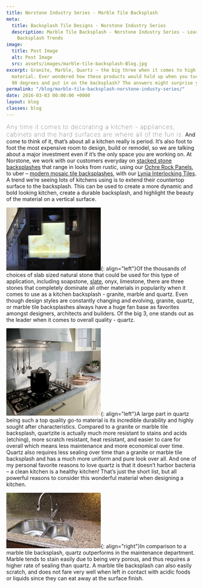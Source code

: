 ```yaml
---
title: Norstone Industry Series - Marble Tile Backsplash
meta:
  title: Backsplash Tile Designs - Norstone Industry Series
  description: Marble Tile Backsplash - Norstone Industry Series - Learn Industry
    Backsplash Trends
image:
  title: Post Image
  alt: Post Image
  src: assets/images/marble-tile-backsplash-Blog.jpg
excerpt: Granite, Marble, Quartz – the big three when it comes to high end stone countertop
  material. Ever wondered how these products would hold up when you turn that stone
  90 degrees and put in on the backsplash? The answers might surprise you!
permalink: "/blog/marble-tile-backsplash-norstone-industy-series/"
date: 2016-03-03 00:00:00 +0000
layout: blog
classes: blog
---
```



<span style="font-size:16px;font-weight:lighter;letter-spacing:1px">Any time it comes to decorating a kitchen - appliances, cabinets and the hard surfaces are where all of the fun is.</span> And come to think of it, that’s about all a kitchen really is period. It’s also foot to foot the most expensive room to design, build or remodel, so we are talking about a major investment even if it’s the only space you are working on. At Norstone, we work with our customers everyday on [stacked stone backsplashes](/gallery/application/backsplash/) that range in looks from rustic, using our [Ochre Rock Panels](/products/rock-panels/ochre/), to uber – <a href="https://www.norstoneusa.com/blog/mosaic-tile-backsplash-norstone-designer-series/" class="">modern mosaic tile backsplashes</a>, with our [Lynia Interlocking Tiles](/products/lynia-mosaic-tiles/). A trend we’re seeing lots of kitchens using is to extend their countertop surface to the backsplash. This can be used to create a more dynamic and bold looking kitchen, create a durable backsplash, and highlight the beauty of the material on a vertical surface.

![Onyx backsplash](/assets/images/blog/Marble-Tile-Backsplash---Onyx.jpg){: align="left"}Of the thousands of choices of slab sized natural stone that could be used for this type of application, including soapstone, [slate](https://www.norstoneusa.com/blog/slate-tile-norstone-classroom-series/), onyx, limestone, there are three stones that completely dominate all other materials in popularity when it comes to use as a kitchen backsplash - granite, marble and quartz. Even though design styles are constantly changing and evolving, granite, quartz, or marble tile backsplashes always have a huge fan base as favorites amongst designers, architects and builders. Of the big 3, one stands out as the leader when it comes to overall quality - quartz.

![Quartz backsplash](/assets/images/blog/Marble-Tile-Backsplash---Quartz.jpg){: align="left"}A large part in quartz being such a top quality go-to material is its incredible durability and highly sought after characteristics. Compared to a granite or marble tile backsplash, quartzite is actually much more resistant to stains and acids (etching), more scratch resistant, heat resistant, and easier to care for overall which means less maintenance and more economical over time. Quartz also requires less sealing over time than a granite or marble tile backsplash and has a much more uniform and pure look over all. And one of my personal favorite reasons to love quartz is that it doesn’t harbor bacteria – a clean kitchen is a healthy kitchen! That’s just the short list, but all powerful reasons to consider this wonderful material when designing a kitchen.

![Quartz backsplash](/assets/images/blog/Marble-Tile-Backsplash---Quartz2.jpg){: align="right"}In comparison to a marble tile backsplash, quartz outperforms in the maintenance department. Marble tends to stain easily due to being very porous, and thus requires a higher rate of sealing than quartz. A marble tile backsplash can also easily scratch, and does not fare very well when left in contact with acidic foods or liquids since they can eat away at the surface finish.
